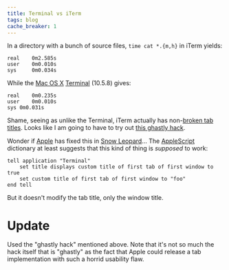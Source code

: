 ```yaml
---
title: Terminal vs iTerm
tags: blog
cache_breaker: 1
---
```


In a directory with a bunch of source files, `time cat *.{m,h}` in iTerm yields:

    real    0m2.585s
    user    0m0.010s
    sys     0m0.034s

While the [Mac OS X](/wiki/Mac_OS_X) [Terminal](/wiki/Terminal) (10.5.8) gives:

    real	0m0.235s
    user	0m0.010s
    sys	0m0.031s

Shame, seeing as unlike the Terminal, iTerm actually has non-[broken tab titles](/twitter/157). Looks like I am going to have to try out [this ghastly hack](http://pseudogreen.org/blog/set_tab_names_in_leopard_terminal.html).

Wonder if [Apple](/wiki/Apple) has fixed this in [Snow Leopard](/wiki/Snow_Leopard)... The [AppleScript](/wiki/AppleScript) dictionary at least suggests that this kind of thing is _supposed_ to work:

    tell application "Terminal"
    	set title displays custom title of first tab of first window to true
    	set custom title of first tab of first window to "foo"
    end tell

But it doesn't modify the tab title, only the window title.

# Update

Used the "ghastly hack" mentioned above. Note that it's not so much the hack itself that is "ghastly" as the fact that Apple could release a tab implementation with such a horrid usability flaw.
